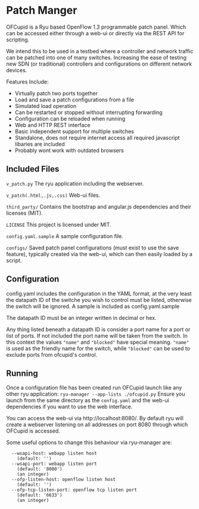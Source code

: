 # Patch Manger

OFCupid is a Ryu based OpenFlow 1.3 programmable patch panel. Which can be accessed either through a web-ui or directly via the REST API for scripting.

We intend this to be used in a testbed where a controller and network traffic can be patched into one of many switches. Increasing the ease of testing new SDN (or traditional) controllers and configurations on different network devices.

Features Include:
* Virtually patch two ports together
* Load and save a patch configurations from a file
* Simulated load operation
* Can be restarted or stopped without interrupting forwarding
* Configuration can be reloaded when running
* Web and HTTP REST interface
* Basic independent support for multiple switches
* Standalone, does not require internet access all required javascript libaries are included
* Probably wont work with outdated browsers

## Included Files
`v_patch.py` The ryu application including the webserver.

`v_patch(.html,.js,.css)` Web-ui files.

`third_party/` Contains the bootstrap and angular.js dependencies and their licenses (MIT).

`LICENSE` This project is licensed under MIT.

`config.yaml.sample` A sample configuration file.

`configs/` Saved patch panel configurations (must exist to use the save feature), typically created via the web-ui, which can then easily loaded by a script.

## Configuration

config.yaml includes the configuration in the YAML format, at the very least
the datapath ID of the switche you wish to control must be listed,
otherwise the switch will be ignored. A sample is included as config.yaml.sample

The datapath ID must be an integer written in decimal or hex.

Any thing listed beneath a datapath ID is consider a port name for a port or
list of ports. If not included the port name will be taken from the switch.
In this context the values `"name"` and `"blocked"` have special meaning. `"name"` is used as
the friendly name for the switch, while `"blocked"` can be used to exclude ports
from ofcupid's control.


## Running

Once a configuration file has been created run OFCupid launch like any other ryu application:
`
ryu-manager --app-lists ./ofcupid.py
`
Ensure you launch from the same directory as the `config.yaml` and the web-ui dependencies if you want to use the web interface.

You can access the web-ui via http://localhost:8080/. By default ryu will
create a webserver listening on all addresses on port 8080 through which
OFCupid is accessed.

Some useful options to change this behaviour via ryu-manager are:
```
  --wsapi-host: webapp listen host
    (default: '')
  --wsapi-port: webapp listen port
    (default: '8080')
    (an integer)
  --ofp-listen-host: openflow listen host
    (default: '')
  --ofp-tcp-listen-port: openflow tcp listen port
    (default: '6633')
    (an integer)
```

